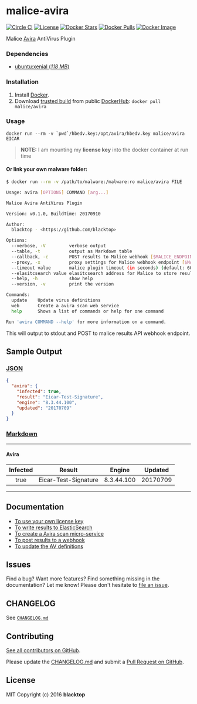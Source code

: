 # malice-avira

[![Circle CI](https://circleci.com/gh/malice-plugins/avira.png?style=shield)](https://circleci.com/gh/malice-plugins/avira)
[![License](http://img.shields.io/:license-mit-blue.svg)](http://doge.mit-license.org)
[![Docker Stars](https://img.shields.io/docker/stars/malice/avira.svg)](https://store.docker.com/community/images/malice/avira)
[![Docker Pulls](https://img.shields.io/docker/pulls/malice/avira.svg)](https://store.docker.com/community/images/malice/avira)
[![Docker Image](https://img.shields.io/badge/docker%20image-561MB-blue.svg)](https://store.docker.com/community/images/malice/avira)

Malice [Avira](https://www.avira.com) AntiVirus Plugin

### Dependencies

- [ubuntu:xenial (_118 MB_\)](https://hub.docker.com/_/ubuntu/)

### Installation

1.  Install [Docker](https://www.docker.io/).
2.  Download [trusted build](https://store.docker.com/community/images/malice/avira) from public [DockerHub](https://hub.docker.com): `docker pull malice/avira`

### Usage

```
docker run --rm -v `pwd`/hbedv.key:/opt/avira/hbedv.key malice/avira EICAR
```

> **NOTE:** I am mounting my **license key** into the docker container at run time

#### Or link your own malware folder:

```bash
$ docker run --rm -v /path/to/malware:/malware:ro malice/avira FILE

Usage: avira [OPTIONS] COMMAND [arg...]

Malice Avira AntiVirus Plugin

Version: v0.1.0, BuildTime: 20170910

Author:
  blacktop - <https://github.com/blacktop>

Options:
  --verbose, -V         verbose output
  --table, -t	        output as Markdown table
  --callback, -c	    POST results to Malice webhook [$MALICE_ENDPOINT]
  --proxy, -x	        proxy settings for Malice webhook endpoint [$MALICE_PROXY]
  --timeout value       malice plugin timeout (in seconds) (default: 60) [$MALICE_TIMEOUT]
  --elasitcsearch value elasitcsearch address for Malice to store results [$MALICE_ELASTICSEARCH]
  --help, -h	        show help
  --version, -v	        print the version

Commands:
  update	Update virus definitions
  web       Create a avira scan web service
  help		Shows a list of commands or help for one command

Run 'avira COMMAND --help' for more information on a command.
```

This will output to stdout and POST to malice results API webhook endpoint.

## Sample Output

### [JSON](https://github.com/malice-plugins/avira/blob/master/docs/results.json)

```json
{
  "avira": {
    "infected": true,
    "result": "Eicar-Test-Signature",
    "engine": "8.3.44.100",
    "updated": "20170709"
  }
}
```

### [Markdown](https://github.com/malice-plugins/avira/blob/master/docs/SAMPLE.md)

---

#### Avira

| Infected |        Result        |   Engine   | Updated  |
| :------: | :------------------: | :--------: | :------: |
|   true   | Eicar-Test-Signature | 8.3.44.100 | 20170709 |

---

## Documentation

- [To use your own license key](https://github.com/malice-plugins/avira/blob/master/docs/license.md)
- [To write results to ElasticSearch](https://github.com/malice-plugins/avira/blob/master/docs/elasticsearch.md)
- [To create a Avira scan micro-service](https://github.com/malice-plugins/avira/blob/master/docs/web.md)
- [To post results to a webhook](https://github.com/malice-plugins/avira/blob/master/docs/callback.md)
- [To update the AV definitions](https://github.com/malice-plugins/avira/blob/master/docs/update.md)

## Issues

Find a bug? Want more features? Find something missing in the documentation? Let me know! Please don't hesitate to [file an issue](https://github.com/malice-plugins/avira/issues/new).

## CHANGELOG

See [`CHANGELOG.md`](https://github.com/malice-plugins/avira/blob/master/CHANGELOG.md)

## Contributing

[See all contributors on GitHub](https://github.com/malice-plugins/avira/graphs/contributors).

Please update the [CHANGELOG.md](https://github.com/malice-plugins/avira/blob/master/CHANGELOG.md) and submit a [Pull Request on GitHub](https://help.github.com/articles/using-pull-requests/).

## License

MIT Copyright (c) 2016 **blacktop**
